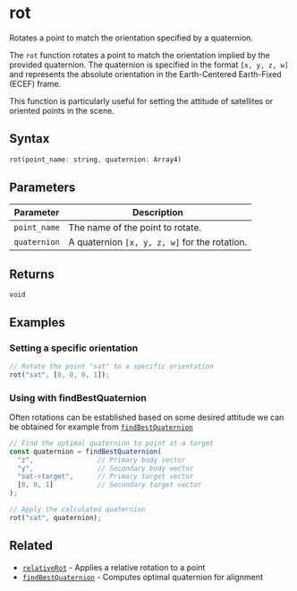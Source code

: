 # rot

Rotates a point to match the orientation specified by a quaternion.

The `rot` function rotates a point to match the orientation implied by the
provided quaternion. The quaternion is specified in the format `[x, y, z, w]`
and represents the absolute orientation in the Earth-Centered Earth-Fixed
(ECEF) frame.

This function is particularly useful for setting the attitude of satellites or
oriented points in the scene.

## Syntax

```javascript
rot(point_name: string, quaternion: Array4)
```

## Parameters

| Parameter    | Description                                   |
|--------------|-----------------------------------------------|
| `point_name` | The name of the point to rotate.              |
| `quaternion` | A quaternion `[x, y, z, w]` for the rotation. |

## Returns

`void`

## Examples

### Setting a specific orientation

```javascript
// Rotate the point "sat" to a specific orientation
rot("sat", [0, 0, 0, 1]);
```

### Using with findBestQuaternion

Often rotations can be established based on some desired attitude we can be
obtained for example from
[`findBestQuaternion`](/dsl/commands/findBestQuaternion)

```javascript
// Find the optimal quaternion to point at a target
const quaternion = findBestQuaternion(
  "z",                // Primary body vector
  "y",                // Secondary body vector
  "sat->target",      // Primary target vector
  [0, 0, 1]           // Secondary target vector
);

// Apply the calculated quaternion
rot("sat", quaternion);
```

## Related

- [`relativeRot`](/dsl/commands/relativeRot) - Applies a relative rotation to a point
- [`findBestQuaternion`](/dsl/commands/findBestQuaternion) - Computes optimal quaternion for alignment
